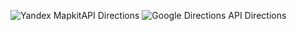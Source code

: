 ![Yandex MapkitAPI Directions](https://user-images.githubusercontent.com/81926983/127889159-8b68555f-2da6-4f4d-9912-6040d0cb2d50.png)
![Google Directions API Directions](https://user-images.githubusercontent.com/81926983/127889175-0032bdbf-6b0e-4009-a006-fa9073a6afbf.png)
